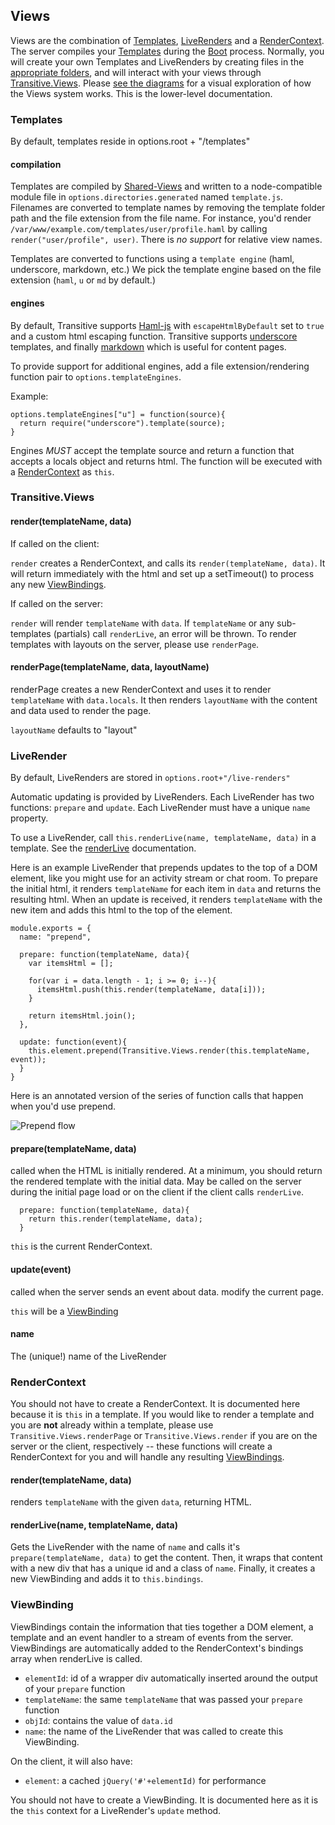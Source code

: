 ## Views

Views are the combination of [Templates](#templates), [LiveRenders](#liveRender) and a [RenderContext](#renderContext).  The server compiles your [Templates](#templates) during the [Boot](boot.html) process.  Normally, you will create your own Templates and LiveRenders by creating files in the [appropriate folders](options.html), and will interact with your views through [Transitive.Views](#transitive.Views).  Please [see the diagrams](overview.html#entities) for a visual exploration of how the Views system works.  This is the lower-level documentation.

### Templates
By default, templates reside in options.root + "/templates"

#### compilation

Templates are compiled by [Shared-Views](http://github.com/aaronblohowiak/shared-views) and written to a node-compatible module file in `options.directories.generated` named `template.js`.  Filenames are converted to template names by removing the template folder path and the file extension from the file name.  For instance, you'd render `/var/www/example.com/templates/user/profile.haml` by calling `render("user/profile", user)`.  There is *no support* for relative view names.  

Templates are converted to functions using a `template engine` (haml, underscore, markdown, etc.) We pick the template engine based on the file extension (`haml`, `u` or `md` by default.)

#### engines

By default, Transitive supports [Haml-js](http://github.com/creationix/haml-js) with `escapeHtmlByDefault` set to `true` and a custom html escaping function.  Transitive supports [underscore](http://documentcloud.github.com/underscore/#template) templates, and finally [markdown](https://github.com/evilstreak/markdown-js) which is useful for content pages.

To provide support for additional engines, add a file extension/rendering function pair to `options.templateEngines`.

Example:

    options.templateEngines["u"] = function(source){
      return require("underscore").template(source);
    }

Engines *MUST* accept the template source and return a function that accepts a locals object and returns html.  The function will be executed with a [RenderContext](#renderContext) as `this`.

### Transitive.Views

#### render(templateName, data)

If called on the client:

`render` creates a RenderContext, and calls its `render(templateName, data)`.  It will return immediately with the html and set up a setTimeout() to process any new [ViewBindings](#viewBinding). 

If called on the server:

`render` will render `templateName` with `data`.  If `templateName` or any sub-templates (partials) call `renderLive`, an error will be thrown.  To render templates with layouts on the server, please use `renderPage`.

#### renderPage(templateName, data, layoutName)
renderPage creates a new RenderContext and uses it to render `templateName` with `data.locals`.  It then renders `layoutName` with the content and data used to render the page.

`layoutName` defaults to "layout"

### LiveRender
By default, LiveRenders are stored in `options.root+"/live-renders"`

Automatic updating is provided by LiveRenders.  Each LiveRender has two functions: `prepare` and `update`.  Each LiveRender must have a unique `name` property.  

To use a LiveRender, call `this.renderLive(name, templateName, data)` in a template.  See the [renderLive](#renderLive) documentation.

Here is an example LiveRender that prepends updates to the top of a DOM element, like you might use for an activity stream or chat room. To prepare the initial html, it renders `templateName` for each item in `data` and returns the resulting html.  When an update is received, it renders `templateName` with the new item and adds this html to the top of the element.

    module.exports = {
      name: "prepend",

      prepare: function(templateName, data){
        var itemsHtml = [];

        for(var i = data.length - 1; i >= 0; i--){
          itemsHtml.push(this.render(templateName, data[i]));
        }

        return itemsHtml.join();
      },
  
      update: function(event){
        this.element.prepend(Transitive.Views.render(this.templateName, event));
      }
    }

Here is an annotated version of the series of function calls that happen when you'd use prepend.

![Prepend flow](img/prepend_flow.png)

#### prepare(templateName, data)

called when the HTML is initially rendered.  At a minimum, you should return the rendered template with the initial data.  May be called on the server during the initial page load or on the client if the client calls `renderLive`.
    
      prepare: function(templateName, data){
        return this.render(templateName, data);
      }

`this` is the current RenderContext.

#### update(event)

called when the server sends an event about data. modify the current page.

`this` will be a [ViewBinding](#viewBinding)

#### name

The (unique!) name of the LiveRender

### RenderContext
 You should not have to create a RenderContext. It is documented here because it is `this` in a template.  If you would like to render a template and you are **not** already within a template, please use `Transitive.Views.renderPage` or `Transitive.Views.render` if you are on the server or the client, respectively -- these functions will create a RenderContext for you and will handle any resulting [ViewBindings](#viewBinding). 

#### render(templateName, data)
renders `templateName` with the given `data`, returning HTML.

#### renderLive(name, templateName, data)
Gets the LiveRender with the name of `name` and calls it's `prepare(templateName, data)` to get the content. Then, it wraps that content with a new div that has a unique id and a class of `name`. Finally, it creates a new ViewBinding and adds it to `this.bindings`.
  
### ViewBinding
 ViewBindings contain the information that ties together a DOM element, a template and an event handler to a stream of events from the server.  ViewBindings are automatically added to the RenderContext's bindings array when renderLive is called.

 * `elementId`: id of a wrapper div automatically inserted around the output of your `prepare` function
 * `templateName`: the same `templateName` that was passed your `prepare` function
 * `objId`: contains the value of `data.id`
 * `name`: the name of the LiveRender that was called to create this ViewBinding.

On the client, it will also have:

 * `element`: a cached `jQuery('#'+elementId)` for performance

You should not have to create a ViewBinding.  It is documented here as it is the `this` context for a LiveRender's `update` method.



 
